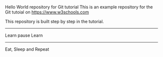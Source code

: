 Hello World repository for Git tutorial
This is an example repository for the Git tutoial on https://www.w3schools.com

This repository is built step by step in the tutorial.


----------------------
Learn pause Learn

----------------------
Eat, Sleep and Repeat
